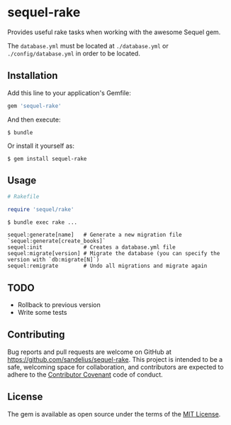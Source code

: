 # sequel-rake

Provides useful rake tasks when working with the awesome Sequel gem.

The `database.yml` must be located at `./database.yml` or `./config/database.yml` in
order to be located.

## Installation

Add this line to your application's Gemfile:

```ruby
gem 'sequel-rake'
```

And then execute:

    $ bundle

Or install it yourself as:

    $ gem install sequel-rake

## Usage

```ruby
# Rakefile

require 'sequel/rake'
```

```
$ bundle exec rake ...

sequel:generate[name]   # Generate a new migration file `sequel:generate[create_books]`
sequel:init             # Creates a database.yml file
sequel:migrate[version] # Migrate the database (you can specify the version with `db:migrate[N]`)
sequel:remigrate        # Undo all migrations and migrate again
```

## TODO

* Rollback to previous version
* Write some tests

## Contributing

Bug reports and pull requests are welcome on GitHub at https://github.com/sandelius/sequel-rake. This project is intended to be a safe, welcoming space for collaboration, and contributors are expected to adhere to the [Contributor Covenant](http://contributor-covenant.org) code of conduct.


## License

The gem is available as open source under the terms of the [MIT License](http://opensource.org/licenses/MIT).